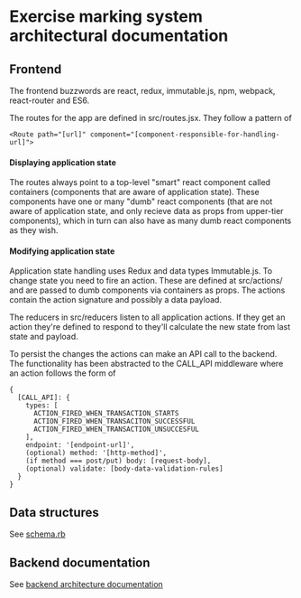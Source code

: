 # Exercise marking system architectural documentation

## Frontend

The frontend buzzwords are react, redux, immutable.js, npm, webpack, react-router and ES6.

The routes for the app are defined in src/routes.jsx. They follow a pattern of 

    <Route path="[url]" component="[component-responsible-for-handling-url]"> 

#### Displaying application state

The routes always point to a top-level "smart" react component called containers (components that are aware of application state). These components have one or many "dumb" react components (that are not aware of application state, and only recieve data as props from upper-tier components), which in turn can also have as many dumb react components as they wish.

#### Modifying application state

Application state handling uses Redux and data types Immutable.js. To change state you need to fire an action. These are defined at src/actions/ and are passed to dumb components via containers as props. The actions contain the action signature and possibly a data payload.

The reducers in src/reducers listen to all application actions. If they get an action they're defined to respond to they'll calculate the new state from last state and payload.

To persist the changes the actions can make an API call to the backend. The functionality has been abstracted to the CALL_API middleware where an action follows the form of

    {
      [CALL_API]: {
        types: [
          ACTION_FIRED_WHEN_TRANSACTION_STARTS
          ACTION_FIRED_WHEN_TRANSACITON_SUCCESSFUL
          ACTION_FIRED_WHEN_TRANSACTION_UNSUCCESFUL
        ],
        endpoint: '[endpoint-url]',
        (optional) method: '[http-method]',
        (if method === post/put) body: [request-body],
        (optional) validate: [body-data-validation-rules]
      }
    }

## Data structures
See [schema.rb](https://github.com/jelmnainen/exerking-back/blob/master/db/schema.rb)

## Backend documentation
See [backend architecture documentation](https://github.com/jelmnainen/exerking-back/blob/master/ARCHIDOC.md)
